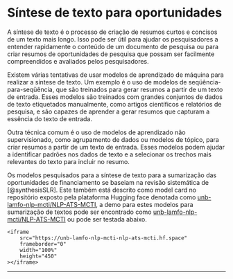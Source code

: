 # Síntese de texto para oportunidades

A síntese de texto é o processo de criação de resumos curtos e concisos de um texto mais longo. Isso pode ser útil para ajudar os pesquisadores a entender rapidamente o conteúdo de um documento de pesquisa ou para criar resumos de oportunidades de pesquisa que possam ser facilmente compreendidos e avaliados pelos pesquisadores.

Existem várias tentativas de usar modelos de aprendizado de máquina para realizar a síntese de texto. Um exemplo é o uso de modelos de seqüência-para-seqüência, que são treinados para gerar resumos a partir de um texto de entrada. Esses modelos são treinados com grandes conjuntos de dados de texto etiquetados manualmente, como artigos científicos e relatórios de pesquisa, e são capazes de aprender a gerar resumos que capturam a essência do texto de entrada.

Outra técnica comum é o uso de modelos de aprendizado não supervisionado, como agrupamento de dados ou modelos de tópico, para criar resumos a partir de um texto de entrada. Esses modelos podem ajudar a identificar padrões nos dados de texto e a selecionar os trechos mais relevantes do texto para incluir no resumo.

Os modelos pesquisados para a síntese de texto para a sumarização das oportunidades de financiamento se baseiam na revisão sistemática de [@synthesisSLR]. Este também está descrito como model card no repositório exposto pela plataforma Hugging face denotada como [unb-lamfo-nlp-mcti/NLP-ATS-MCTI](https://huggingface.co/unb-lamfo-nlp-mcti/NLP-ATS-MCTI), a demo para estes modelos para sumarização de textos pode ser encontrado como [unb-lamfo-nlp-mcti/NLP-ATS-MCTI](https://huggingface.co/spaces/unb-lamfo-nlp-mcti/NLP-ATS-MCTI) ou pode ser testada abaixo. 


```{=html}
<iframe
	src="https://unb-lamfo-nlp-mcti-nlp-ats-mcti.hf.space"
	frameborder="0"
	width="100%"
	height="450"
></iframe>
```

---
